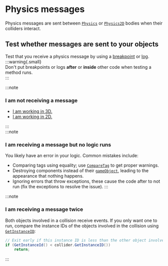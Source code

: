 # Physics messages
Physics messages are sent between [`Physics`](https://docs.unity3d.com/ScriptReference/Physics.html) or [`Physics2D`](https://docs.unity3d.com/ScriptReference/Physics2D.html) bodies when their colliders interact.

## Test whether messages are sent to your objects
Test that you receive a physics message by using a [breakpoint](Debugging/Debugger.md) or [log](Debugging/Logging/How-to.md).  
:::warning{.small}  
Don't put breakpoints or logs **after** or **inside** other code when testing a method runs.  
:::

:::note
### I am not receiving a message
- [I am working in 3D.](Physics%20Messages/1%203D%20Physics%20Messages.md)
- [I am working in 2D.](Physics%20Messages/1%202D%20Physics%20Messages.md)

:::  
:::note
### I am receiving a message but no logic runs
You likely have an error in your logic. Common mistakes include:
- Comparing tags using equality; use [`CompareTag`](https://docs.unity3d.com/ScriptReference/GameObject.CompareTag.html) to get proper warnings.
- Destroying components instead of their [`gameObject`](https://docs.unity3d.com/ScriptReference/Component-gameObject.html), leading to the appearance that nothing happens.
- Ignoring errors that throw exceptions, these cause the code after to not run (fix the exceptions to resolve the issue).
:::

:::note
### I am receiving a message twice
Both objects involved in a collision receive events.
If you only want one to run, compare the instance IDs of the objects involved in the collision using [`GetInstanceID`](https://docs.unity3d.com/ScriptReference/Object.GetInstanceID.html):

```csharp
// Exit early if this instance ID is less than the other object involved in the collision. 
if (GetInstanceId() < collider.GetInstanceID())
    return;
```
:::
